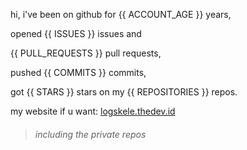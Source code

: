 hi, i've been on github for {{ ACCOUNT_AGE }} years,

opened {{ ISSUES }} issues and

{{ PULL_REQUESTS }} pull requests,

pushed {{ COMMITS }} commits,

got {{ STARS }} stars on my {{ REPOSITORIES }} repos.

my website if u want: [logskele.thedev.id](https://logskele.thedev.id)

> ###### including the private repos
